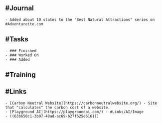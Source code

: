 ## #Journal
	- Added about 10 states to the "Best Natural Attractions" series on #Adventureite.com
## #Tasks
	- ### Finished
	- ### Worked On
	- ### Added
## #Training
## #Links
	- [Carbon Neutral Website](https://carbonneutralwebsite.org/) - Site that "calculates" the carbon cost of a website.
	- [Playground AI](https://playgroundai.com/) - #Links/AI/Image
	- ((63b650c1-3b07-48ad-ac69-b27f625e6161))